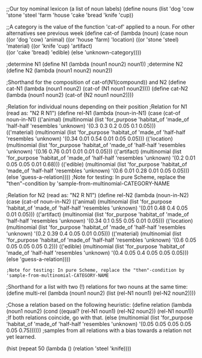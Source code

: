 ;;Our toy nominal lexicon (a list of noun labels)
  (define nouns (list 'dog 'cow 'stone 'steel 'farm 'house 'cake 'bread 'knife 'cup))

;;A category is the value of the function 'cat-of' applied to a noun. For other alternatives see previous week
(define cat-of (lambda (noun) (case noun
                              ((or 'dog 'cow) 'animal)
                              ((or 'house 'farm) 'location)
                              ((or 'stone 'steel) 'material)
                              ((or 'knife 'cup) 'artifact)  
                              ((or 'cake 'bread) 'edible)
       			              (else 'unknown-category)))) 

;determine N1
(define N1 (lambda (noun1 noun2) noun1))
;determine N2
(define N2 (lambda (noun1 noun2) noun2))

;Shorthand for the composition of cat-of(N1(compound)) and N2
(define cat-N1 (lambda (noun1 noun2) (cat-of (N1 noun1 noun2))))
(define cat-N2 (lambda (noun1 noun2) (cat-of (N2 noun1 noun2))))

;Relation for individual nouns depending on their position
;Relation for N1 (read as: "N2 R N1")
(define rel-N1 (lambda (noun-in-N1) (case (cat-of noun-in-N1)
                                          (('animal) (multinomial (list 'for_purpose 'habitat_of 'made_of 'half-half 'resembles 'unknown)
                                                                 '(0.3 0.3 0.2 0.05 0.1 0.05)))                                                                               
                                          (('material) (multinomial (list 'for_purpose 'habitat_of 'made_of 'half-half 'resembles 'unknown)
                                                                   '(0.34 0.01 0.54 0.01 0.05 0.05)))
                                          (('location)  (multinomial (list 'for_purpose 'habitat_of 'made_of 'half-half 'resembles 'unknown)
                                                                    '(0.16 0.76 0.01 0.01 0.01 0.05)))
                                          (('artifact) (multinomial (list 'for_purpose 'habitat_of 'made_of 'half-half 'resembles 'unknown)
                                                                   '(0.2 0.01 0.05 0.05 0.01 0.68)))
                                          (('edible) (multinomial (list 'for_purpose 'habitat_of 'made_of 'half-half 'resembles 'unknown)
                                                                 '(0.6 0.01 0.28 0.01 0.05 0.05)))      
                                          (else 'guess-a-relation))))
    ;Note for testing: In pure Scheme, replace the "then"-condition by 'sample-from-multinomial-CATEGORY-NAME


;Relation for N2 (read as: "N2 R N1")
(define rel-N2 (lambda (noun-in-N2) (case (cat-of noun-in-N2)
                                          (('animal) (multinomial (list 'for_purpose 'habitat_of 'made_of 'half-half 'resembles 'unknown)
                                                                                             '(0.01 0.48 0.4 0.05 0.01 0.05)))
                                          (('artifact) (multinomial (list 'for_purpose 'habitat_of 'made_of 'half-half 'resembles 'unknown)
                                                                                             '(0.34 0.1 0.55 0.05 0.01 0.05)))
                                          (('location) (multinomial (list 'for_purpose 'habitat_of 'made_of 'half-half 'resembles 'unknown)
                                                                                             '(0.2 0.39 0.4 0.05 0.01 0.05)))
                                          (('material) (multinomial (list 'for_purpose 'habitat_of 'made_of 'half-half 'resembles 'unknown)
                                                                                             '(0.6 0.05 0.05 0.05 0.05 0.2)))
                                          (('edible) (multinomial (list 'for_purpose 'habitat_of 'made_of 'half-half 'resembles 'unknown)
                                                                                             '(0.4 0.05 0.4 0.05 0.05 0.05)))
                                          (else 'guess-a-relation))))

    ;Note for testing: In pure Scheme, replace the "then"-condition by 'sample-from-multinomial-CATEGORY-NAME

;Shorthand for a list with two (!) relations for two nouns at the same time:
(define multi-rel (lambda (noun1 noun2) (list (rel-N1 noun1) (rel-N2 noun2))))

;Chose a relation based on the following heuristic: 
(define relation (lambda (noun1 noun2) (cond ((equal? (rel-N1 noun1) (rel-N2 noun2)) (rel-N1 noun1)) ;If both relations coincide, go with that.
                                             (else (multinomial (list 'for_purpose 'habitat_of 'made_of 'half-half 'resembles 'unknown)
                                                                                             '(0.05 0.05 0.05 0.05 0.05 0.75)))))) ;samples from all relations with a bias towards a relation not yet learned.

(hist (repeat 50 (lambda () (relation 'steel 'knife))))
